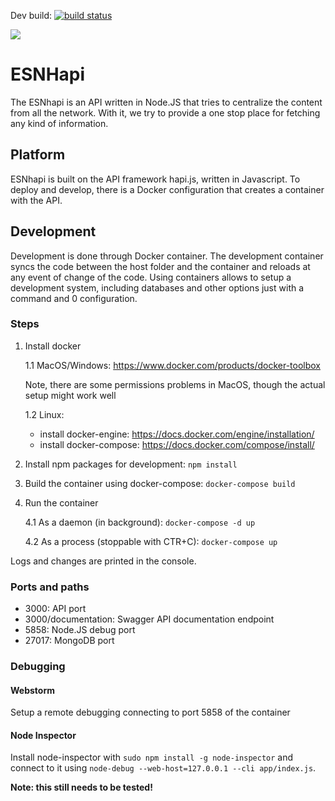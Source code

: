 Dev build: [![build status](https://git.esn.org/sturgelose/ESNhapi/badges/develop/build.svg)](https://git.esn.org/sturgelose/ESNhapi/commits/develop)

<a href="http://hapijs.com/"><img src="https://raw.github.com/hapijs/hapi/master/images/hapi.png" /></a>

# ESNHapi

The ESNhapi is an API written in Node.JS that tries to centralize the content from all the network. 
With it, we try to provide a one stop place for fetching any kind of information.

## Platform

ESNhapi is built on the API framework hapi.js, written in Javascript.
To deploy and develop, there is a Docker configuration that creates a container with the API.

## Development

Development is done through Docker container. The development container syncs the code
between the host folder and the container and reloads at any event of change of the code.
Using containers allows to setup a development system, including databases and other 
options just with a command and 0 configuration.

### Steps
1. Install docker
    
    1.1 MacOS/Windows: https://www.docker.com/products/docker-toolbox 
    
    Note, there are some permissions problems in MacOS, though the actual setup might work well
    
    1.2 Linux:
    * install docker-engine: https://docs.docker.com/engine/installation/
    * install docker-compose: https://docs.docker.com/compose/install/

2. Install npm packages for development: `npm install`
3. Build the container using docker-compose: `docker-compose build`
4. Run the container
    
    4.1 As a daemon (in background): `docker-compose -d up`
    
    4.2 As a process (stoppable with CTR+C): `docker-compose up`
    
Logs and changes are printed in the console.

### Ports and paths
*  3000: API port
*  3000/documentation: Swagger API documentation endpoint
*  5858: Node.JS debug port
*  27017: MongoDB port

### Debugging
#### Webstorm
Setup a remote debugging connecting to port 5858 of the container

#### Node Inspector
Install node-inspector with `sudo npm install -g node-inspector` and connect to it using
`node-debug --web-host=127.0.0.1 --cli app/index.js`.

**Note: this still needs to be tested!**